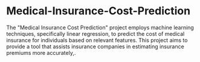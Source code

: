 # Medical-Insurance-Cost-Prediction
The "Medical Insurance Cost Prediction" project employs machine learning techniques, specifically linear regression, to predict the cost of medical insurance for individuals based on relevant features. This project aims to provide a tool that assists insurance companies in estimating insurance premiums more accurately,.
